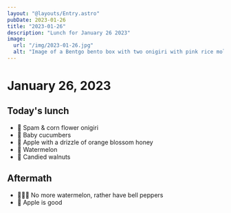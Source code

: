 ```yaml
---
layout: "@layouts/Entry.astro"
pubDate: 2023-01-26
title: "2023-01-26"
description: "Lunch for January 26 2023"
image:
  url: "/img/2023-01-26.jpg"
  alt: "Image of a Bentgo bento box with two onigiri with pink rice molded into flowers, baby cucumbers, apple chunks covered in honey, watermelon, and candied walnuts"
---
```


# January 26, 2023

## Today's lunch

- 🌸 Spam & corn flower onigiri
- 🥒 Baby cucumbers
- 🍯 Apple with a drizzle of orange blossom honey
- 🍉 Watermelon
- 🍫 Candied walnuts

## Aftermath

- 🙅🏻‍♀️ No more watermelon, rather have bell peppers
- 🍎 Apple is good
